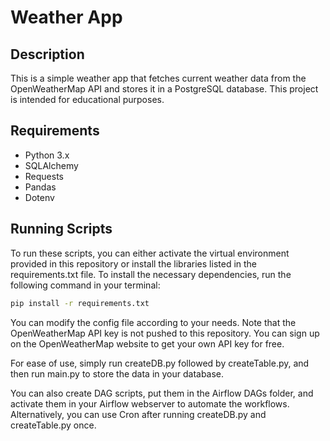 # Weather App

## Description
This is a simple weather app that fetches current weather data from the OpenWeatherMap API and stores it in a PostgreSQL database. This project is intended for educational purposes.

## Requirements
- Python 3.x
- SQLAlchemy
- Requests
- Pandas
- Dotenv

## Running Scripts
To run these scripts, you can either activate the virtual environment provided in this repository or install the libraries listed in the requirements.txt file.
To install the necessary dependencies, run the following command in your terminal:

```bash
pip install -r requirements.txt
```
You can modify the config file according to your needs. Note that the OpenWeatherMap API key is not pushed to this repository. You can sign up on the OpenWeatherMap website to get your own API key for free.

For ease of use, simply run createDB.py followed by createTable.py, and then run main.py to store the data in your database.

You can also create DAG scripts, put them in the Airflow DAGs folder, and activate them in your Airflow webserver to automate the workflows. Alternatively, you can use Cron after running createDB.py and createTable.py once.

